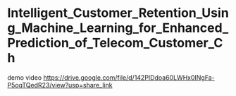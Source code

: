 # Intelligent_Customer_Retention_Using_Machine_Learning_for_Enhanced_Prediction_of_Telecom_Customer_Ch

demo video   https://drive.google.com/file/d/142PIDdoa60LWHx0INgFa-P5oqTQedR23/view?usp=share_link
